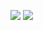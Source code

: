 ![](http://antzuhl.cn:4000/get/@hkaa0.readme)
![](https://github-readme-stats.vercel.app/api?username=hkaa0)


